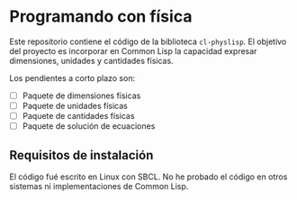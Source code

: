# Programando con física

Este repositorio contiene el código de la biblioteca `cl-physlisp`. El objetivo del proyecto es incorporar en Common Lisp la capacidad expresar dimensiones, unidades y cantidades físicas.

Los pendientes a corto plazo son:
- [ ] Paquete de dimensiones físicas
- [ ] Paquete de unidades físicas
- [ ] Paquete de cantidades físicas
- [ ] Paquete de solución de ecuaciones

## Requisitos de instalación
El código fué escrito en Linux con SBCL. No he probado el código en otros sistemas ni implementaciones de Common Lisp.
